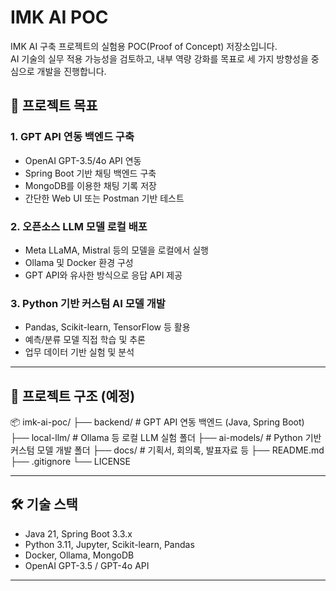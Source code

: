 # IMK AI POC

IMK AI 구축 프로젝트의 실험용 POC(Proof of Concept) 저장소입니다.  
AI 기술의 실무 적용 가능성을 검토하고, 내부 역량 강화를 목표로 세 가지 방향성을 중심으로 개발을 진행합니다.

## 🎯 프로젝트 목표

### 1. GPT API 연동 백엔드 구축
- OpenAI GPT-3.5/4o API 연동
- Spring Boot 기반 채팅 백엔드 구축
- MongoDB를 이용한 채팅 기록 저장
- 간단한 Web UI 또는 Postman 기반 테스트

### 2. 오픈소스 LLM 모델 로컬 배포
- Meta LLaMA, Mistral 등의 모델을 로컬에서 실행
- Ollama 및 Docker 환경 구성
- GPT API와 유사한 방식으로 응답 API 제공

### 3. Python 기반 커스텀 AI 모델 개발
- Pandas, Scikit-learn, TensorFlow 등 활용
- 예측/분류 모델 직접 학습 및 추론
- 업무 데이터 기반 실험 및 분석

---

## 📂 프로젝트 구조 (예정)
📦 imk-ai-poc/
├── backend/ # GPT API 연동 백엔드 (Java, Spring Boot)
├── local-llm/ # Ollama 등 로컬 LLM 실험 폴더
├── ai-models/ # Python 기반 커스텀 모델 개발 폴더
├── docs/ # 기획서, 회의록, 발표자료 등
├── README.md
├── .gitignore
└── LICENSE


---

## 🛠️ 기술 스택

- Java 21, Spring Boot 3.3.x
- Python 3.11, Jupyter, Scikit-learn, Pandas
- Docker, Ollama, MongoDB
- OpenAI GPT-3.5 / GPT-4o API

---


